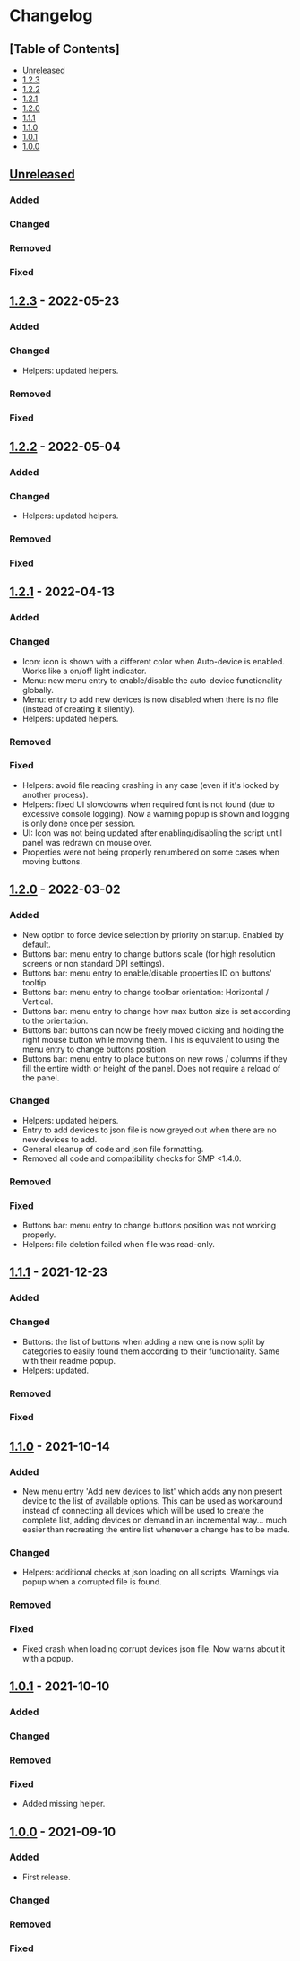 # Changelog

## [Table of Contents]
- [Unreleased](#unreleased)
- [1.2.3](#123---2022-05-23)
- [1.2.2](#122---2022-05-04)
- [1.2.1](#121---2022-04-13)
- [1.2.0](#120---2022-03-02)
- [1.1.1](#111---2021-12-23)
- [1.1.0](#110---2021-10-14)
- [1.0.1](#101---2021-10-10)
- [1.0.0](#100---2021-09-10)

## [Unreleased][]
### Added
### Changed
### Removed
### Fixed

## [1.2.3] - 2022-05-23
### Added
### Changed
- Helpers: updated helpers.
### Removed
### Fixed

## [1.2.2] - 2022-05-04
### Added
### Changed
- Helpers: updated helpers.
### Removed
### Fixed

## [1.2.1] - 2022-04-13
### Added
### Changed
- Icon: icon is shown with a different color when Auto-device is enabled. Works like a on/off light indicator.
- Menu: new menu entry to enable/disable the auto-device functionality globally.
- Menu: entry to add new devices is now disabled when there is no file (instead of creating it silently).
- Helpers: updated helpers.
### Removed
### Fixed
- Helpers: avoid file reading crashing in any case (even if it's locked by another process).
- Helpers: fixed UI slowdowns when required font is not found (due to excessive console logging). Now a warning popup is shown and logging is only done once per session.
- UI: Icon was not being updated after enabling/disabling the script until panel was redrawn on mouse over.
- Properties were not being properly renumbered on some cases when moving buttons.

## [1.2.0] - 2022-03-02
### Added
- New option to force device selection by priority on startup. Enabled by default.
- Buttons bar: menu entry to change buttons scale (for high resolution screens or non standard DPI settings).
- Buttons bar: menu entry to enable/disable properties ID on buttons' tooltip.
- Buttons bar: menu entry to change toolbar orientation: Horizontal / Vertical.
- Buttons bar: menu entry to change how max button size is set according to the orientation.
- Buttons bar: buttons can now be freely moved clicking and holding the right mouse button while moving them. This is equivalent to using the menu entry to change buttons position.
- Buttons bar: menu entry to place buttons on new rows / columns if they fill the entire width or height of the panel. Does not require a reload of the panel.
### Changed
- Helpers: updated helpers.
- Entry to add devices to json file is now greyed out when there are no new devices to add.
- General cleanup of code and json file formatting.
- Removed all code and compatibility checks for SMP <1.4.0.
### Removed
### Fixed
- Buttons bar: menu entry to change buttons position was not working properly.
- Helpers: file deletion failed when file was read-only.

## [1.1.1] - 2021-12-23
### Added
### Changed
- Buttons: the list of buttons when adding a new one is now split by categories to easily found them according to their functionality. Same with their readme popup.
- Helpers: updated.
### Removed
### Fixed

## [1.1.0] - 2021-10-14
### Added
- New menu entry 'Add new devices to list' which adds any non present device to the list of available options. This can be used as workaround instead of connecting all devices which will be used to create the complete list, adding devices on demand in an incremental way... much easier than recreating the entire list whenever a change has to be made.
### Changed
- Helpers: additional checks at json loading on all scripts. Warnings via popup when a corrupted file is found.
### Removed
### Fixed
- Fixed crash when loading corrupt devices json file. Now warns about it with a popup.

## [1.0.1] - 2021-10-10
### Added
### Changed
### Removed
### Fixed
- Added missing helper.

## [1.0.0] - 2021-09-10
### Added
- First release.
### Changed
### Removed
### Fixed

[Unreleased]: https://github.com/regorxxx/Device-Priority-SMP/compare/v1.2.3...HEAD
[1.2.3]: https://github.com/regorxxx/Device-Priority-SMP/compare/v1.2.2...v1.2.3
[1.2.2]: https://github.com/regorxxx/Device-Priority-SMP/compare/v1.2.1...v1.2.2
[1.2.1]: https://github.com/regorxxx/Device-Priority-SMP/compare/v1.2.0...v1.2.1
[1.2.0]: https://github.com/regorxxx/Device-Priority-SMP/compare/v1.1.1...v1.2.0
[1.1.1]: https://github.com/regorxxx/Device-Priority-SMP/compare/v1.1.0...v1.1.1
[1.1.0]: https://github.com/regorxxx/Device-Priority-SMP/compare/v1.0.1...v1.1.0
[1.0.1]: https://github.com/regorxxx/Device-Priority-SMP/compare/v1.0.0...v1.0.1
[1.0.0]: https://github.com/regorxxx/Device-Priority-SMP/compare/43d0aea...v1.0.0
